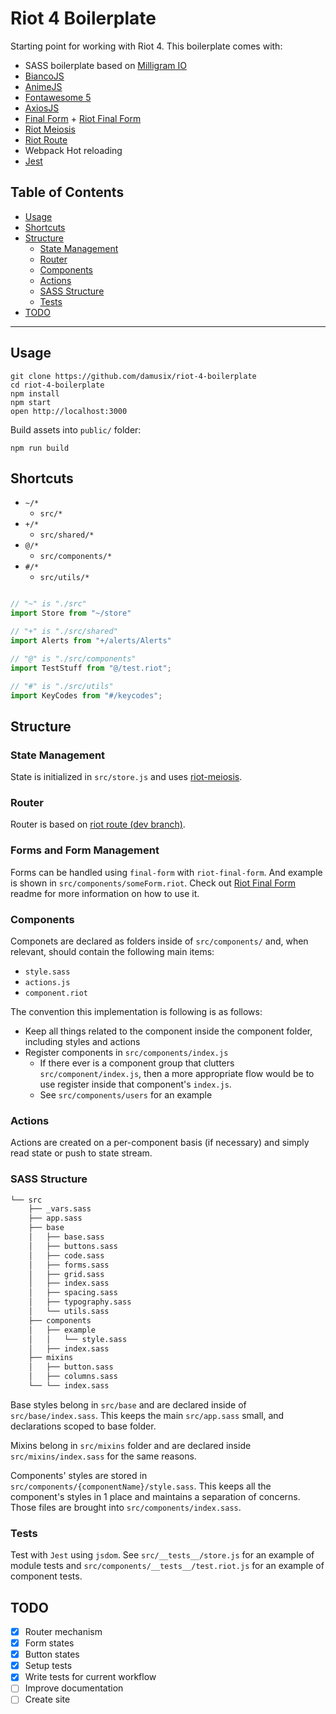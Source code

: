 # Riot 4 Boilerplate

Starting point for working with Riot 4. This boilerplate comes with:

- SASS boilerplate based on [Milligram IO](http://milligram.io)
- [BiancoJS](https://github.com/biancojs/bianco)
- [AnimeJS](https://animejs.com)
- [Fontawesome 5](http://fontawesome.io)
- [AxiosJS](https://github.com/axios/axios)
- [Final Form](https://final-form.org/) + [Riot Final Form](https://github.com/damusix/riot-final-form)
- [Riot Meiosis](https://github.com/damusix/riot-meiosis)
- [Riot Route]((https://github.com/riot/route/tree/dev).)
- Webpack Hot reloading
- [Jest](https://jestjs.io/)

## Table of Contents

* [Usage](#usage)
* [Shortcuts](#shortcuts)
* [Structure](#structure)
    * [State Management](#state-management)
    * [Router](#router)
    * [Components](#components)
    * [Actions](#actions)
    * [SASS Structure](#sass-structure)
    * [Tests](#tests)
* [TODO](#todo)


---

## Usage

```
git clone https://github.com/damusix/riot-4-boilerplate
cd riot-4-boilerplate
npm install
npm start
open http://localhost:3000
```

Build assets into `public/` folder:
```
npm run build
```

## Shortcuts

- `~/*`
    - `src/*`
- `+/*`
    - `src/shared/*`
- `@/*`
    - `src/components/*`
- `#/*`
    - `src/utils/*`

```js

// "~" is "./src"
import Store from "~/store"

// "+" is "./src/shared"
import Alerts from "+/alerts/Alerts"

// "@" is "./src/components"
import TestStuff from "@/test.riot";

// "#" is "./src/utils"
import KeyCodes from "#/keycodes";
```

## Structure

### State Management

State is initialized in `src/store.js` and uses [riot-meiosis](https://github.com/damusix/riot-meiosis).

### Router

Router is based on [riot route (dev branch)](https://github.com/riot/route/tree/dev).

### Forms and Form Management

Forms can be handled using `final-form` with `riot-final-form`. And example is shown in `src/components/someForm.riot`. Check out [Riot Final Form](https://github.com/damusix/riot-final-form) readme for more information on how to use it.

### Components

Componets are declared as folders inside of `src/components/` and, when relevant, should contain the following main items:
- `style.sass`
- `actions.js`
- `component.riot`

The convention this implementation is following is as follows:
- Keep all things related to the component inside the component folder, including styles and actions
- Register components in `src/components/index.js`
    - If there ever is a component group that clutters `src/component/index.js`, then a more appropriate flow would be to use register inside that component's `index.js`.
    - See `src/components/users` for an example

### Actions

Actions are created on a per-component basis (if necessary) and simply read state or push to state stream.

### SASS Structure

```bash
└── src
    ├── _vars.sass
    ├── app.sass
    ├── base
    │   ├── base.sass
    │   ├── buttons.sass
    │   ├── code.sass
    │   ├── forms.sass
    │   ├── grid.sass
    │   ├── index.sass
    │   ├── spacing.sass
    │   ├── typography.sass
    │   └── utils.sass
    ├── components
    │   ├── example
    │   │   └── style.sass
    │   ├── index.sass
    ├── mixins
    │   ├── button.sass
    │   ├── columns.sass
    └── └── index.sass
```

Base styles belong in `src/base` and are declared inside of `src/base/index.sass`. This keeps the main `src/app.sass` small, and declarations scoped to base folder.

Mixins belong in `src/mixins` folder and are declared inside `src/mixins/index.sass` for the same reasons.

Components' styles are stored in `src/components/{componentName}/style.sass`. This keeps all the component's styles in 1 place and maintains a separation of concerns. Those files are brought into `src/components/index.sass`.

### Tests

Test with `Jest` using `jsdom`. See `src/__tests__/store.js` for an example of module tests and `src/components/__tests__/test.riot.js` for an example of component tests.

## TODO
- [x] Router mechanism
- [x] Form states
- [x] Button states
- [x] Setup tests
- [x] Write tests for current workflow
- [ ] Improve documentation
- [ ] Create site